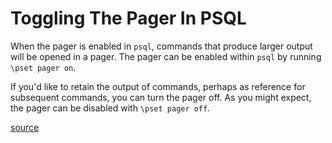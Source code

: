 # Toggling The Pager In PSQL

When the pager is enabled in `psql`, commands that produce larger output
will be opened in a pager. The pager can be enabled within `psql` by running
`\pset pager on`.

If you'd like to retain the output of commands, perhaps as reference for
subsequent commands, you can turn the pager off. As you might expect, the
pager can be disabled with `\pset pager off`.

[source](http://stackoverflow.com/questions/11180179/postgresql-disable-more-output)
